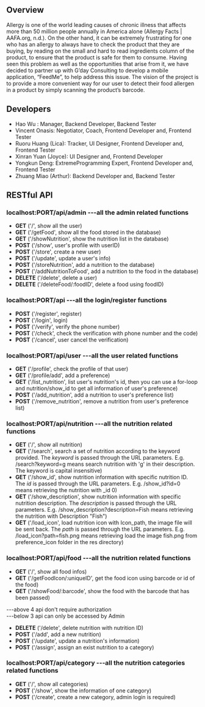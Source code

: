 ## Overview

Allergy is one of the world leading causes of chronic illness that affects more than 50 million people annually in America alone (Allergy Facts | AAFA.org, n.d.). On the other hand, it can be extremely frustrating for one who has an allergy to always have to check the product that they are buying, by reading on the small and hard to read ingredients column of the product, to ensure that the product is safe for them to consume. Having seen this problem as well as the opportunities that arise from it, we have decided to partner up with G’day Consulting to develop a mobile application, “FeedMe”, to help address this issue. The vision of the project is to provide a more convenient way for our user to detect their food allergen in a product by simply scanning the product’s barcode.​

## Developers
* Hao Wu : Manager, Backend Developer, Backend Tester 
* Vincent Onasis: Negotiator, Coach, Frontend Developer and, Frontend Tester 
* Ruoru Huang (Lica): Tracker, UI Designer, Frontend Developer and, Frontend Tester 
* Xinran Yuan (Joyce): UI Designer and, Frontend Developer 
* Yongkun Deng: ExtremeProgramming Expert, Frontend Developer and, Frontend Tester 
* Zhuang Miao (Arthur): Backend Developer and, Backend Tester

## RESTful API

### localhost:PORT/api/admin      ---all the admin related functions  
* __GET__ ('/', show all the user)   
* __GET__ ('/getFood', show all the food stored in the database)
* __GET__ ('/showNutrition', show the nutrition list in the database)
* __POST__ ('/show', user's profile with userID) 
* __POST__ ('/store', create a new user)  
* __POST__ ('/update', update a user's info) 
* __POST__ ('/storeNutrition', add a nutrition to the database) 
* __POST__ ('/addNutritionToFood', add a nutrition to the food in the database) 
* __DELETE__ ('/delete', delete a user)  
* __DELETE__ ('/deleteFood/:foodID', delete a food using foodID)  
  
### localhost:PORT/api            ---all the login/register functions  
* __POST__ ('/register', register)  
* __POST__ ('/login', login)  
* __POST__ ('/verify', verify the phone number)
* __POST__ ('/check', check the verification with phone number and the code)
* __POST__ ('/cancel', user cancel the verification)
  
### localhost:PORT/api/user       ---all the user related functions  
* __GET__ ('/profile', check the profile of that user)  
* __GET__ ('/profile/add', add a preference)  
* __GET__ ('/list_nutrition', list user's nutrition's id, then you can use a for-loop  
and nutrition/show_id to get all information of user's preference)
* __POST__ ('/add_nutrition', add a nutrition to user's preference list)
* __POST__ ('/remove_nutrition', remove a nutrition from user's preference list)
  
### localhost:PORT/api/nutrition  ---all the nutrition related functions  
* __GET__ ('/', show all nutrition)  
* __GET__ ('/search', search a set of nutrition according to the keyword provided. The 
_keyword_ is passed through the URL parameters. E.g. /search?keyword=g means search nutrition with 
'g' in their description. The keyword is capital insensitive)
* __GET__ ('/show_id', show nutrition information with specific nutrition ID. The _id_ is passed 
through the URL parameters. E.g. /show_id?id=0 means retrieving the nutrition with _id 0)  
* __GET__ ('/show_description', show nutrition information with specific nutrition description. 
The _description_ is passed through the URL parameters. E.g. /show_description?description=Fish 
means retrieving the nutrition with Description "Fish")  
* __GET__ ('/load_icon', load nutrition icon with Icon_path, the image file will be sent back. The 
_path_ is passed through the URL parameters. E.g. /load_icon?path=fish.png means retrieving load 
the image fish.png from preference_icon folder in the res directory)

### localhost:PORT/api/food  ---all the nutrition related functions  
* __GET__ ('/', show all food infos)  
* __GET__ ('/getFoodIcon/:uniqueID', get the food icon using barcode or id of the food)  
* __GET__ ('/showFood/:barcode', show the food with the barcode that has been passed)  

---above 4 api don't require authorization  
---below 3 api can only be accessed by Admin  

* __DELETE__ ('/delete', delete nutrition with nutrition ID)  
* __POST__ ('/add', add a new nutrition)  
* __POST__ ('/update', update a nutrition's information)
* __POST__ ('/assign', assign an exist nutrition to a category)

### localhost:PORT/api/category   ---all the nutrition categories related functions
* __GET__ ('/', show all categories)
* __POST__ ('/show', show the information of one category)
* __POST__ ('/create', create a new category, admin login is required)

